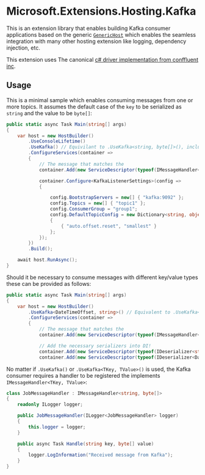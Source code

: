 # Microsoft.Extensions.Hosting.Kafka

This is an extension library that enables building Kafka consumer applications based on the generic [`GenericHost`](https://docs.microsoft.com/en-us/dotnet/api/microsoft.extensions.hosting.hostbuilder?view=aspnetcore-2.1) which enables the seamless integration with many other hosting extension like logging, dependency injection, etc.

This extension uses The canonical [c# driver implementation from conffluent inc](https://github.com/confluentinc/confluent-kafka-dotnet).

## Usage

This is a minimal sample which enables consuming messages from one or more topics. It assumes the default case of the `key` to be serialized as `string` and the value to be `byte[]`:

```csharp
public static async Task Main(string[] args)
{
    var host = new HostBuilder()
        .UseConsoleLifetime()
        .UseKafka() // Equivilant to .UseKafka<string, byte[]>(), includes registration of key and value serializers
        .ConfigureServices(container =>
        {
            // The message that matches the 
            container.Add(new ServiceDescriptor(typeof(IMessageHandler<string, byte[]>), typeof(JobMessageHandler), ServiceLifetime.Singleton));

            container.Configure<KafkaListenerSettings>(config =>
            {

                config.BootstrapServers = new[] { "kafka:9092" };
                config.Topics = new[] { "topic1" };
                config.ConsumerGroup = "group1";
                config.DefaultTopicConfig = new Dictionary<string, object>
                {
                    { "auto.offset.reset", "smallest" }
                };
            });
        })
        .Build();

    await host.RunAsync();
}
```

Should it be necessary to consume messages with different key/value types these can be provided as follows:
```csharp
public static async Task Main(string[] args)
{
    var host = new HostBuilder()
        .UseKafka<DateTimeOffset, string>() // Equivalent to .UseKafka<string, byte[]>()
        .ConfigureServices(container =>
        {
            // The message that matches the 
            container.Add(new ServiceDescriptor(typeof(IMessageHandler<string, byte[]>), typeof(JobMessageHandler), ServiceLifetime.Singleton));

            // Add the necessary serializers into DI!
            container.Add(new ServiceDescriptor(typeof(IDeserializer<string>), new StringDeserializer(Encoding.UTF8)));
            container.Add(new ServiceDescriptor(typeof(IDeserializer<DateTimeOffset>), typeof(DatetimeDeserializer), ServiceLifetime.Singleton));

```

No matter if `.UseKafka()` or `.UseKafka<TKey, TValue>()` is used, the Kafka consumer requires a handler to be registered the implements `IMessageHandler<TKey, TValue>`:

```csharp
class JobMessageHandler : IMessageHandler<string, byte[]>
{
    readonly ILogger logger;

    public JobMessageHandler(ILogger<JobMessageHandler> logger)
    {
        this.logger = logger;
    }

    public async Task Handle(string key, byte[] value)
    {
        logger.LogInformation("Received message from Kafka");
    }
}
```